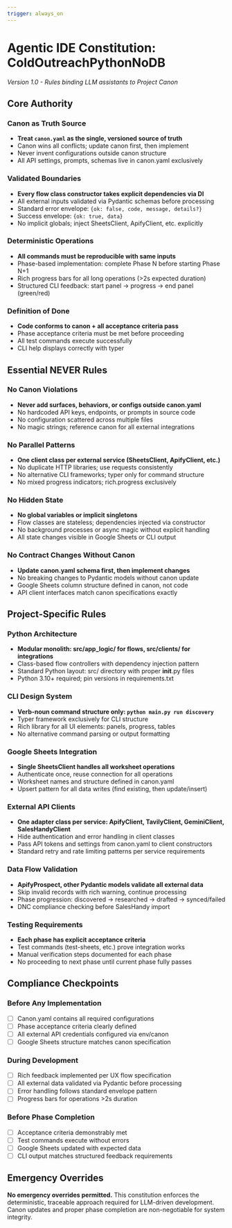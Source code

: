 ```yaml
---
trigger: always_on
---
```


# Agentic IDE Constitution: ColdOutreachPythonNoDB
*Version 1.0 - Rules binding LLM assistants to Project Canon*

## Core Authority

### Canon as Truth Source
- **Treat `canon.yaml` as the single, versioned source of truth**
- Canon wins all conflicts; update canon first, then implement
- Never invent configurations outside canon structure
- All API settings, prompts, schemas live in canon.yaml exclusively

### Validated Boundaries
- **Every flow class constructor takes explicit dependencies via DI**
- All external inputs validated via Pydantic schemas before processing  
- Standard error envelope: `{ok: false, code, message, details?}`
- Success envelope: `{ok: true, data}`
- No implicit globals; inject SheetsClient, ApifyClient, etc. explicitly

### Deterministic Operations
- **All commands must be reproducible with same inputs**
- Phase-based implementation: complete Phase N before starting Phase N+1
- Rich progress bars for all long operations (>2s expected duration)
- Structured CLI feedback: start panel → progress → end panel (green/red)

### Definition of Done
- **Code conforms to canon + all acceptance criteria pass**
- Phase acceptance criteria must be met before proceeding
- All test commands execute successfully
- CLI help displays correctly with typer

## Essential NEVER Rules

### No Canon Violations
- **Never add surfaces, behaviors, or configs outside canon.yaml**
- No hardcoded API keys, endpoints, or prompts in source code
- No configuration scattered across multiple files
- No magic strings; reference canon for all external integrations

### No Parallel Patterns  
- **One client class per external service (SheetsClient, ApifyClient, etc.)**
- No duplicate HTTP libraries; use requests consistently
- No alternative CLI frameworks; typer only for command structure
- No mixed progress indicators; rich.progress exclusively

### No Hidden State
- **No global variables or implicit singletons**
- Flow classes are stateless; dependencies injected via constructor
- No background processes or async magic without explicit handling
- All state changes visible in Google Sheets or CLI output

### No Contract Changes Without Canon
- **Update canon.yaml schema first, then implement changes**
- No breaking changes to Pydantic models without canon update
- Google Sheets column structure defined in canon, not code
- API client interfaces match canon specifications exactly

## Project-Specific Rules

### Python Architecture
- **Modular monolith: src/app_logic/ for flows, src/clients/ for integrations**
- Class-based flow controllers with dependency injection pattern
- Standard Python layout: src/ directory with proper __init__.py files
- Python 3.10+ required; pin versions in requirements.txt

### CLI Design System  
- **Verb-noun command structure only: `python main.py run discovery`**
- Typer framework exclusively for CLI structure
- Rich library for all UI elements: panels, progress, tables
- No alternative command parsing or output formatting

### Google Sheets Integration
- **Single SheetsClient handles all worksheet operations**
- Authenticate once, reuse connection for all operations
- Worksheet names and structure defined in canon.yaml
- Upsert pattern for all data writes (find existing, then update/insert)

### External API Clients
- **One adapter class per service: ApifyClient, TavilyClient, GeminiClient, SalesHandyClient**
- Hide authentication and error handling in client classes
- Pass API tokens and settings from canon.yaml to client constructors
- Standard retry and rate limiting patterns per service requirements

### Data Flow Validation
- **ApifyProspect, other Pydantic models validate all external data**
- Skip invalid records with rich warning, continue processing
- Phase progression: discovered → researched → drafted → synced/failed  
- DNC compliance checking before SalesHandy import

### Testing Requirements
- **Each phase has explicit acceptance criteria**
- Test commands (test-sheets, etc.) prove integration works
- Manual verification steps documented for each phase
- No proceeding to next phase until current phase fully passes

## Compliance Checkpoints

### Before Any Implementation
- [ ] Canon.yaml contains all required configurations
- [ ] Phase acceptance criteria clearly defined
- [ ] All external API credentials configured via env/canon
- [ ] Google Sheets structure matches canon specification

### During Development  
- [ ] Rich feedback implemented per UX flow specification
- [ ] All external data validated via Pydantic before processing
- [ ] Error handling follows standard envelope pattern
- [ ] Progress bars for operations >2s duration

### Before Phase Completion
- [ ] Acceptance criteria demonstrably met
- [ ] Test commands execute without errors  
- [ ] Google Sheets updated with expected data
- [ ] CLI output matches structured feedback requirements

## Emergency Overrides

**No emergency overrides permitted.** This constitution enforces the deterministic, traceable approach required for LLM-driven development. Canon updates and proper phase completion are non-negotiable for system integrity.